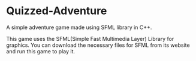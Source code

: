 # Quizzed-Adventure
A simple adventure game made using SFML library in C++.

This game uses the SFML(Simple Fast Multimedia Layer) Library for graphics.
You can download the necessary files for SFML from its website and run this game to play it.
